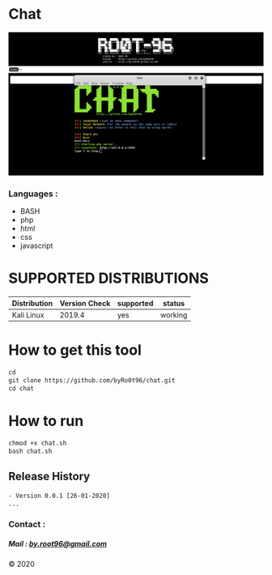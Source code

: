 # Chat


![Chat](./Screenshot/Screenshot-1.png)

### Languages :
* BASH
* php
* html
* css
* javascript

# SUPPORTED DISTRIBUTIONS
|Distribution | Version Check | supported | status |
----------|-------|------|-------|
|Kali Linux|2019.4 | yes | working   |

# How to get this tool
```
cd
git clone https://github.com/byRo0t96/chat.git
cd chat
```

# How to run
```
chmod +x chat.sh
bash chat.sh
```

## Release History
```
- Version 0.0.1 [26-01-2020]
...
```



### Contact :

##### Mail : by.root96@gmail.com

© 2020


